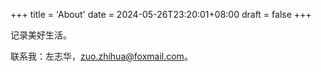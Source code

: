 +++
title = 'About'
date = 2024-05-26T23:20:01+08:00
draft = false
+++

记录美好生活。

联系我：左志华，zuo.zhihua@foxmail.com。
